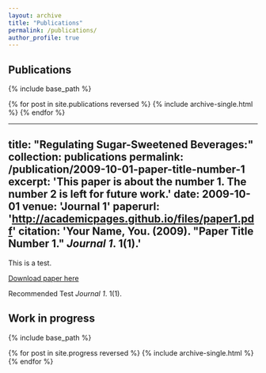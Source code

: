 ```yaml
---
layout: archive
title: "Publications"
permalink: /publications/
author_profile: true
---
```


## Publications

{% include base_path %}

{% for post in site.publications reversed %}
  {% include archive-single.html %}
{% endfor %}

---
title: "Regulating Sugar-Sweetened Beverages:"
collection: publications
permalink: /publication/2009-10-01-paper-title-number-1
excerpt: 'This paper is about the number 1. The number 2 is left for future work.'
date: 2009-10-01
venue: 'Journal 1'
paperurl: 'http://academicpages.github.io/files/paper1.pdf'
citation: 'Your Name, You. (2009). &quot;Paper Title Number 1.&quot; <i>Journal 1</i>. 1(1).'
---
This is a test.

[Download paper here](http://academicpages.github.io/files/paper1.pdf)

Recommended Test <i>Journal 1</i>. 1(1).


## Work in progress

{% include base_path %}

{% for post in site.progress reversed %}
  {% include archive-single.html %}
{% endfor %}
